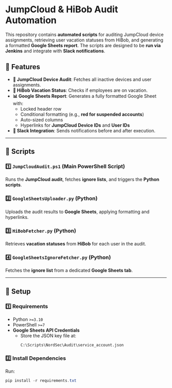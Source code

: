# JumpCloud & HiBob Audit Automation

This repository contains **automated scripts** for auditing JumpCloud device assignments, retrieving user vacation statuses from HiBob, and generating a formatted **Google Sheets report**. The scripts are designed to be **run via Jenkins** and integrate with **Slack notifications**.

## **📌 Features**
- **🔗 JumpCloud Device Audit**: Fetches all inactive devices and user assignments.
- **🛑 HiBob Vacation Status**: Checks if employees are on vacation.
- **📊 Google Sheets Report**: Generates a fully formatted Google Sheet with:
  - Locked header row
  - Conditional formatting (e.g., **red for suspended accounts**)
  - Auto-sized columns
  - Hyperlinks for **JumpCloud Device IDs** and **User IDs**
- **🔔 Slack Integration**: Sends notifications before and after execution.

---

## **📌 Scripts**
### **1️⃣ `JumpCloudAudit.ps1`** (Main PowerShell Script)
Runs the **JumpCloud audit**, fetches **ignore lists**, and triggers the **Python scripts**.

### **2️⃣ `GoogleSheetsUploader.py`** (Python)
Uploads the audit results to **Google Sheets**, applying formatting and hyperlinks.

### **3️⃣ `HiBobFetcher.py`** (Python)
Retrieves **vacation statuses** from **HiBob** for each user in the audit.

### **4️⃣ `GoogleSheetsIgnoreFetcher.py`** (Python)
Fetches the **ignore list** from a dedicated **Google Sheets tab**.

---

## **📌 Setup**
### **1️⃣ Requirements**
- Python `>=3.10`
- PowerShell `>=7`
- **Google Sheets API Credentials**
  - Store the JSON key file at:
    ```
    C:\Scripts\NordSec\Audit\service_account.json
    ```

### **2️⃣ Install Dependencies**
Run:
```powershell
pip install -r requirements.txt
